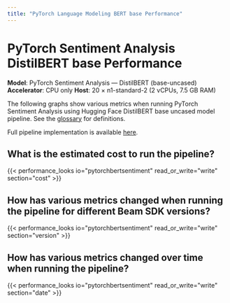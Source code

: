 ```yaml
---
title: "PyTorch Language Modeling BERT base Performance"
---
```


<!--
Licensed under the Apache License, Version 2.0 (the "License");
you may not use this file except in compliance with the License.
You may obtain a copy of the License at

http://www.apache.org/licenses/LICENSE-2.0

Unless required by applicable law or agreed to in writing, software
distributed under the License is distributed on an "AS IS" BASIS,
WITHOUT WARRANTIES OR CONDITIONS OF ANY KIND, either express or implied.
See the License for the specific language governing permissions and
limitations under the License.
-->

# PyTorch Sentiment Analysis DistilBERT base Performance

**Model**: PyTorch Sentiment Analysis — DistilBERT (base-uncased)
**Accelerator**: CPU only
**Host**: 20 × n1-standard-2 (2 vCPUs, 7.5 GB RAM)

The following graphs show various metrics when running PyTorch Sentiment Analysis using Hugging Face DistilBERT base uncased model pipeline.
See the [glossary](/performance/glossary) for definitions.

Full pipeline implementation is available [here](https://github.com/apache/beam/blob/master/sdks/python/apache_beam/examples/inference/pytorch_sentiment_streaming.py).

## What is the estimated cost to run the pipeline?

{{< performance_looks io="pytorchbertsentiment" read_or_write="write" section="cost" >}}

## How has various metrics changed when running the pipeline for different Beam SDK versions?

{{< performance_looks io="pytorchbertsentiment" read_or_write="write" section="version" >}}

## How has various metrics changed over time when running the pipeline?

{{< performance_looks io="pytorchbertsentiment" read_or_write="write" section="date" >}}
